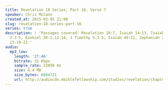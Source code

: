 ```yaml
---
title: Revelation 18 Series, Part 16, Verse 7
speaker: Chris McCann
created_at: 2015-02-05 21:00
slug: revelation-18-series-part-16
series: true
description: ! 'Passages covered: Revelation 18:7, Isaiah 14:13, Isaiah 47:7-9, Genesis
  3:3-5, Ezekiel 28:2,12-14, 1 Timothy 5:3-5, Isaiah 49:21, Zephaniah 2:13-15, Isaiah
  13:19-22.'
audio:
  mp3_low:
    length: '27:46'
    bitrate: 32 Kbps
    sample_rate: 22050 Hz
    size: 6.4 MB
    size_bytes: 6664721
    url: http://audiocdn.ebiblefellowship.com/studies/revelation/chapter-18/2015.02.05_McCann_-_Revelation_18_Series_Part_16.mp3
---
```

